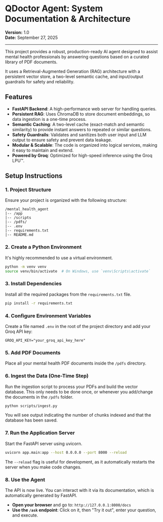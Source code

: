# QDoctor Agent: System Documentation & Architecture

**Version:** 1.0  
**Date:** September 27, 2025  

---

This project provides a robust, production-ready AI agent designed to assist mental health professionals by answering questions based on a curated library of PDF documents.

It uses a Retrieval-Augmented Generation (RAG) architecture with a persistent vector store, a two-level semantic cache, and input/output guardrails for safety and reliability.

## Features

- **FastAPI Backend**: A high-performance web server for handling queries.
- **Persistent RAG**: Uses ChromaDB to store document embeddings, so data ingestion is a one-time process.
- **Semantic Caching**: A two-level cache (exact-match and semantic similarity) to provide instant answers to repeated or similar questions.
- **Safety Guardrails**: Validates and sanitizes both user input and LLM output to ensure safety and prevent data leakage.
- **Modular & Scalable**: The code is organized into logical services, making it easy to maintain and extend.
- **Powered by Groq**: Optimized for high-speed inference using the Groq LPU™.

## Setup Instructions

### 1. Project Structure

Ensure your project is organized with the following structure:

```
/mental_health_agent
|-- /app
|-- /scripts
|-- /pdfs/
|-- .env
|-- requirements.txt
|-- README.md
```

### 2. Create a Python Environment

It's highly recommended to use a virtual environment.

```bash
python -m venv venv
source venv/bin/activate  # On Windows, use `venv\Scripts\activate`
```

### 3. Install Dependencies

Install all the required packages from the `requirements.txt` file.

```bash
pip install -r requirements.txt
```

### 4. Configure Environment Variables

Create a file named `.env` in the root of the project directory and add your Groq API key:

```
GROQ_API_KEY="your_groq_api_key_here"
```

### 5. Add PDF Documents

Place all your mental health PDF documents inside the `/pdfs` directory.

### 6. Ingest the Data (One-Time Step)

Run the ingestion script to process your PDFs and build the vector database. This only needs to be done once, or whenever you add/change the documents in the `/pdfs` folder.

```bash
python scripts/ingest.py
```
You will see output indicating the number of chunks indexed and that the database has been saved.

### 7. Run the Application Server

Start the FastAPI server using uvicorn.

```bash
uvicorn app.main:app --host 0.0.0.0 --port 8000 --reload
```
The `--reload` flag is useful for development, as it automatically restarts the server when you make code changes.

### 8. Use the Agent

The API is now live. You can interact with it via its documentation, which is automatically generated by FastAPI.

- **Open your browser** and go to: `http://127.0.0.1:8000/docs`
- **Use the `/ask` endpoint**: Click on it, then "Try it out", enter your question, and execute.
